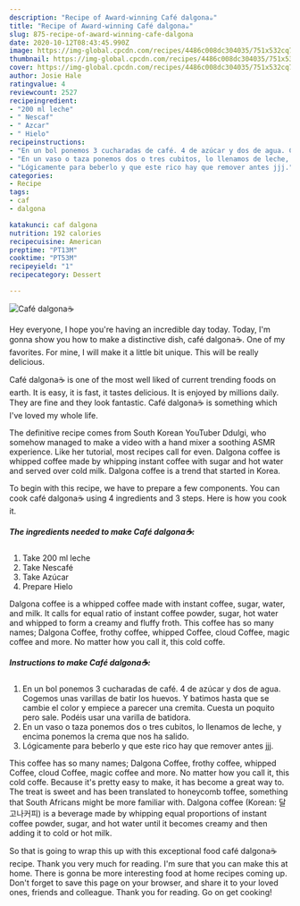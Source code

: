 ```yaml
---
description: "Recipe of Award-winning Café dalgona☕"
title: "Recipe of Award-winning Café dalgona☕"
slug: 875-recipe-of-award-winning-cafe-dalgona
date: 2020-10-12T08:43:45.990Z
image: https://img-global.cpcdn.com/recipes/4486c008dc304035/751x532cq70/cafe-dalgona☕-foto-principal.jpg
thumbnail: https://img-global.cpcdn.com/recipes/4486c008dc304035/751x532cq70/cafe-dalgona☕-foto-principal.jpg
cover: https://img-global.cpcdn.com/recipes/4486c008dc304035/751x532cq70/cafe-dalgona☕-foto-principal.jpg
author: Josie Hale
ratingvalue: 4
reviewcount: 2527
recipeingredient:
- "200 ml leche"
- " Nescaf"
- " Azcar"
- " Hielo"
recipeinstructions:
- "En un bol ponemos 3 cucharadas de café. 4 de azúcar y dos de agua. Cogemos unas varillas de batir los huevos. Y batimos hasta que se cambie el color y empiece a parecer una cremita. Cuesta un poquito pero sale. Podéis usar una varilla de batidora."
- "En un vaso o taza ponemos dos o tres cubitos, lo llenamos de leche, y encima ponemos la crema que nos ha salido."
- "Lógicamente para beberlo y que este rico hay que remover antes jjj."
categories:
- Recipe
tags:
- caf
- dalgona

katakunci: caf dalgona 
nutrition: 192 calories
recipecuisine: American
preptime: "PT13M"
cooktime: "PT53M"
recipeyield: "1"
recipecategory: Dessert

---
```



![Café dalgona☕](https://img-global.cpcdn.com/recipes/4486c008dc304035/751x532cq70/cafe-dalgona☕-foto-principal.jpg)

Hey everyone, I hope you're having an incredible day today. Today, I'm gonna show you how to make a distinctive dish, café dalgona☕. One of my favorites. For mine, I will make it a little bit unique. This will be really delicious.

Café dalgona☕ is one of the most well liked of current trending foods on earth. It is easy, it is fast, it tastes delicious. It is enjoyed by millions daily. They are fine and they look fantastic. Café dalgona☕ is something which I've loved my whole life.

The definitive recipe comes from South Korean YouTuber Ddulgi, who somehow managed to make a video with a hand mixer a soothing ASMR experience. Like her tutorial, most recipes call for even. Dalgona coffee is whipped coffee made by whipping instant coffee with sugar and hot water and served over cold milk. Dalgona coffee is a trend that started in Korea.


To begin with this recipe, we have to prepare a few components. You can cook café dalgona☕ using 4 ingredients and 3 steps. Here is how you cook it.

<!--inarticleads1-->

##### The ingredients needed to make Café dalgona☕:

1. Take 200 ml leche
1. Take  Nescafé
1. Take  Azúcar
1. Prepare  Hielo


Dalgona coffee is a whipped coffee made with instant coffee, sugar, water, and milk. It calls for equal ratio of instant coffee powder, sugar, hot water and whipped to form a creamy and fluffy froth. This coffee has so many names; Dalgona Coffee, frothy coffee, whipped Coffee, cloud Coffee, magic coffee and more. No matter how you call it, this cold coffe. 

<!--inarticleads2-->

##### Instructions to make Café dalgona☕:

1. En un bol ponemos 3 cucharadas de café. 4 de azúcar y dos de agua. Cogemos unas varillas de batir los huevos. Y batimos hasta que se cambie el color y empiece a parecer una cremita. Cuesta un poquito pero sale. Podéis usar una varilla de batidora.
1. En un vaso o taza ponemos dos o tres cubitos, lo llenamos de leche, y encima ponemos la crema que nos ha salido.
1. Lógicamente para beberlo y que este rico hay que remover antes jjj.


This coffee has so many names; Dalgona Coffee, frothy coffee, whipped Coffee, cloud Coffee, magic coffee and more. No matter how you call it, this cold coffe. Because it&#39;s pretty easy to make, it has become a great way to. The treat is sweet and has been translated to honeycomb toffee, something that South Africans might be more familiar with. Dalgona coffee (Korean: 달고나커피) is a beverage made by whipping equal proportions of instant coffee powder, sugar, and hot water until it becomes creamy and then adding it to cold or hot milk. 

So that is going to wrap this up with this exceptional food café dalgona☕ recipe. Thank you very much for reading. I'm sure that you can make this at home. There is gonna be more interesting food at home recipes coming up. Don't forget to save this page on your browser, and share it to your loved ones, friends and colleague. Thank you for reading. Go on get cooking!
